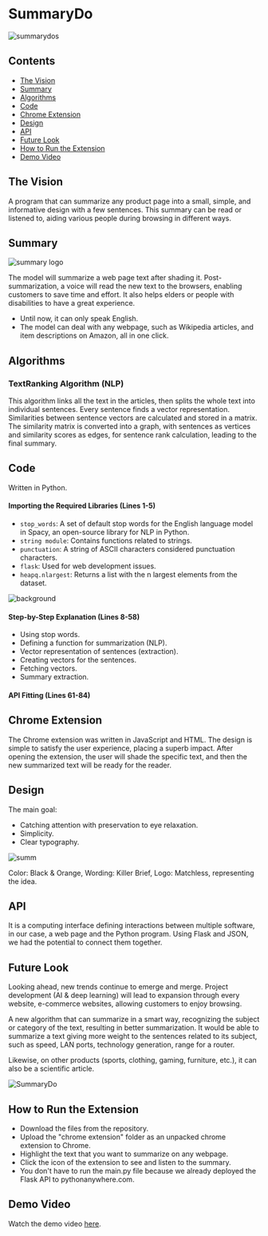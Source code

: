# SummaryDo 

![summarydos](https://user-images.githubusercontent.com/71225087/93237337-a390a500-f788-11ea-954f-a8b8f5b7b729.jpg)

## Contents
* [The Vision](#the-vision)
* [Summary](#summary)
* [Algorithms](#algorithms)
* [Code](#code)
* [Chrome Extension](#chrome-extension)
* [Design](#design)
* [API](#api)
* [Future Look](#future-look)
* [How to Run the Extension](#how-to-run-the-extension)
* [Demo Video](#demo-video)

## The Vision

A program that can summarize any product page into a small, simple, and informative design with a few sentences. This summary can be read or listened to, aiding various people during browsing in different ways.

## Summary 

![summary logo](https://user-images.githubusercontent.com/71225087/93217463-c6fc2580-f771-11ea-9a33-df3a6548c8e6.png)

The model will summarize a web page text after shading it. Post-summarization, a voice will read the new text to the browsers, enabling customers to save time and effort. It also helps elders or people with disabilities to have a great experience.

* Until now, it can only speak English.
* The model can deal with any webpage, such as Wikipedia articles, and item descriptions on Amazon, all in one click.

## Algorithms

### TextRanking Algorithm (NLP)
This algorithm links all the text in the articles, then splits the whole text into individual sentences. Every sentence finds a vector representation. Similarities between sentence vectors are calculated and stored in a matrix. The similarity matrix is converted into a graph, with sentences as vertices and similarity scores as edges, for sentence rank calculation, leading to the final summary.

## Code

Written in Python.

#### Importing the Required Libraries (Lines 1-5)

* `stop_words`: A set of default stop words for the English language model in Spacy, an open-source library for NLP in Python.
* `string module`: Contains functions related to strings.
* `punctuation`: A string of ASCII characters considered punctuation characters.
* `flask`: Used for web development issues.
* `heapq.nlargest`: Returns a list with the n largest elements from the dataset.

![background](https://user-images.githubusercontent.com/71225087/93233936-56123900-f784-11ea-9b56-937eb796e593.png)

#### Step-by-Step Explanation (Lines 8-58)

* Using stop words.
* Defining a function for summarization (NLP).
* Vector representation of sentences (extraction).
* Creating vectors for the sentences.
* Fetching vectors.
* Summary extraction.

#### API Fitting (Lines 61-84)

## Chrome Extension 

The Chrome extension was written in JavaScript and HTML. The design is simple to satisfy the user experience, placing a superb impact. After opening the extension, the user will shade the specific text, and then the new summarized text will be ready for the reader.

## Design

The main goal:
* Catching attention with preservation to eye relaxation.
* Simplicity.
* Clear typography.

![summ](https://user-images.githubusercontent.com/71225087/93319473-91f6de00-f818-11ea-87f5-25347656a967.jpg)

Color: Black & Orange, Wording: Killer Brief, Logo: Matchless, representing the idea.

## API 

It is a computing interface defining interactions between multiple software, in our case, a web page and the Python program. Using Flask and JSON, we had the potential to connect them together.

## Future Look 

Looking ahead, new trends continue to emerge and merge. Project development (AI & deep learning) will lead to expansion through every website, e-commerce websites, allowing customers to enjoy browsing.

A new algorithm that can summarize in a smart way, recognizing the subject or category of the text, resulting in better summarization. It would be able to summarize a text giving more weight to the sentences related to its subject, such as speed, LAN ports, technology generation, range for a router.

Likewise, on other products (sports, clothing, gaming, furniture, etc.), it can also be a scientific article.

![SummaryDo](https://user-images.githubusercontent.com/71225087/93099323-8ee0de00-f6b0-11ea-9a38-010bbf37aca2.jpg)

## How to Run the Extension

- Download the files from the repository.
- Upload the "chrome extension" folder as an unpacked chrome extension to Chrome.
- Highlight the text that you want to summarize on any webpage.
- Click the icon of the extension to see and listen to the summary.
- You don't have to run the main.py file because we already deployed the Flask API to pythonanywhere.com.

## Demo Video

Watch the demo video [here](https://drive.google.com/file/d/1DPDNV0x_qsAKNBlwz24GVHVq7EJYC5M/view?usp=sharing).
